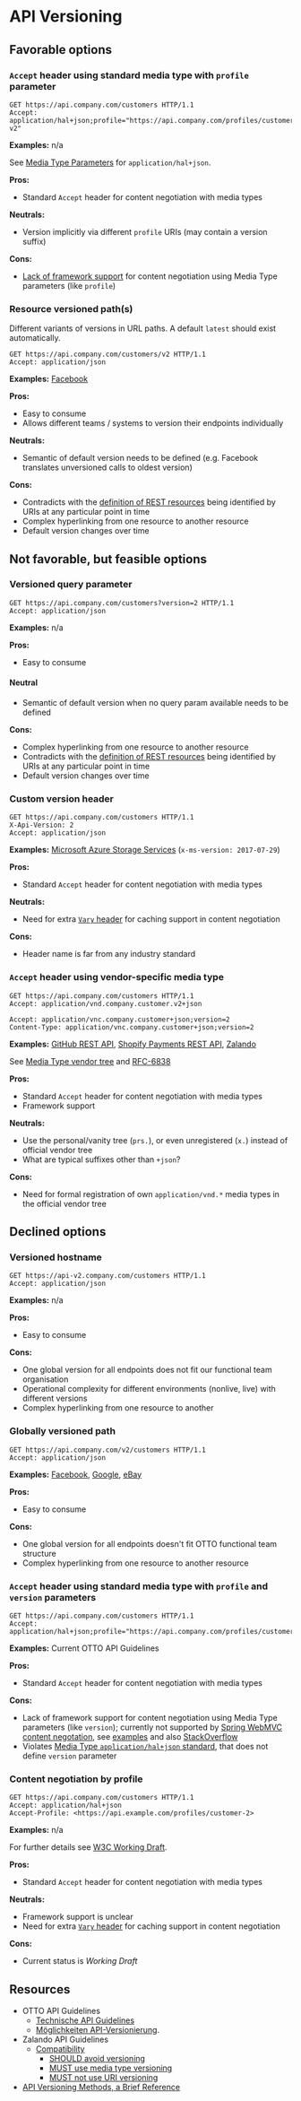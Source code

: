 # API Versioning

## Favorable options

### `Accept` header using standard media type with `profile` parameter

```http
GET https://api.company.com/customers HTTP/1.1
Accept: application/hal+json;profile="https://api.company.com/profiles/customer-v2"
```

**Examples:** n/a

See [Media Type Parameters](https://tools.ietf.org/html/draft-kelly-json-hal-08#page-8) for `application/hal+json`.

**Pros:**

- Standard `Accept` header for content negotiation with media types

**Neutrals:**

- Version implicitly via different `profile` URIs (may contain a version suffix)

**Cons:**

- [Lack of framework support](https://github.com/jensfischer1515/rest-api-incubator/commit/f4758803523df4af408f62d1823185ef23b989ce) for content negotiation using Media Type parameters (like `profile`)

### Resource versioned path(s)

Different variants of versions in URL paths. A default `latest` should exist automatically.

```http
GET https://api.company.com/customers/v2 HTTP/1.1
Accept: application/json
```

**Examples:** [Facebook](https://developers.facebook.com/docs/apps/versions)

**Pros:**

- Easy to consume
- Allows different teams / systems to version their endpoints individually

**Neutrals:**

- Semantic of default version needs to be defined (e.g. Facebook translates unversioned calls to oldest version)

**Cons:**

- Contradicts with the [definition of REST resources](https://www.ics.uci.edu/~fielding/pubs/dissertation/rest_arch_style.htm#sec_5_2_1_1) being identified by URIs at any particular point in time
- Complex hyperlinking from one resource to another resource
- Default version changes over time

## Not favorable, but feasible options

### Versioned query parameter

```http
GET https://api.company.com/customers?version=2 HTTP/1.1
Accept: application/json
```

**Examples:** n/a

**Pros:**

- Easy to consume

#### Neutral

- Semantic of default version when no query param available needs to be defined

**Cons:**

- Complex hyperlinking from one resource to another resource
- Contradicts with the [definition of REST resources](https://www.ics.uci.edu/~fielding/pubs/dissertation/rest_arch_style.htm#sec_5_2_1_1) being identified by URIs at any particular point in time
- Default version changes over time

### Custom version header

```http
GET https://api.company.com/customers HTTP/1.1
X-Api-Version: 2
Accept: application/json
```

**Examples:** [Microsoft Azure Storage Services](https://docs.microsoft.com/en-us/rest/api/storageservices/Versioning-for-the-Azure-Storage-Services) (`x-ms-version: 2017-07-29`)

**Pros:**

- Standard `Accept` header for content negotiation with media types

**Neutrals:**

- Need for extra [`Vary` header](https://developer.mozilla.org/en-US/docs/Web/HTTP/Headers/Vary) for caching support in content negotiation

**Cons:**

- Header name is far from any industry standard

### `Accept` header using vendor-specific media type

```http
GET https://api.company.com/customers HTTP/1.1
Accept: application/vnd.company.customer.v2+json
```

```http
Accept: application/vnc.company.customer+json;version=2
Content-Type: application/vnc.company.customer+json;version=2
```

**Examples:** [GitHub REST API](https://developer.github.com/v3/media/#request-specific-version), [Shopify Payments REST API](https://shopify.dev/docs/admin-api/rest/reference/shopify_payments#versioning-of-the-shopify-payments-api), [Zalando](https://opensource.zalando.com/restful-api-guidelines/#114)

See [Media Type vendor tree](https://en.wikipedia.org/wiki/Media_type#Vendor_tree) and [RFC-6838](https://tools.ietf.org/html/rfc6838#section-3.2)

**Pros:**

- Standard `Accept` header for content negotiation with media types
- Framework support

**Neutrals:**

- Use the personal/vanity tree (`prs.`), or even unregistered (`x.`) instead of official vendor tree
- What are typical suffixes other than `+json`?

**Cons:**

- Need for formal registration of own `application/vnd.*` media types in the official vendor tree

## Declined options

### Versioned hostname

```http
GET https://api-v2.company.com/customers HTTP/1.1
Accept: application/json
```

**Examples:** n/a

**Pros:**

- Easy to consume

**Cons:**

- One global version for all endpoints does not fit our functional team organisation
- Operational complexity for different environments (nonlive, live) with different versions
- Complex hyperlinking from one resource to another

### Globally versioned path

```http
GET https://api.company.com/v2/customers HTTP/1.1
Accept: application/json
```

**Examples:** [Facebook](https://developers.facebook.com/docs/apps/versions), [Google](https://cloud.google.com/blog/products/gcp/versioning-apis-at-google), [eBay](https://developer.ebay.com/api-docs/static/versioning.html)

**Pros:**

- Easy to consume

**Cons:**

- One global version for all endpoints doesn't fit OTTO functional team structure
- Complex hyperlinking from one resource to another resource

### `Accept` header using standard media type with `profile` and `version` parameters

```http
GET https://api.company.com/customers HTTP/1.1
Accept: application/hal+json;profile="https://api.company.com/profiles/customer";version=2
```

**Examples:** Current OTTO API Guidelines

**Pros:**

- Standard `Accept` header for content negotiation with media types

**Cons:**

- Lack of framework support for content negotiation using Media Type parameters (like `version`); currently not supported by [Spring WebMVC content negotation](https://docs.spring.io/spring/docs/current/spring-framework-reference/web.html#mvc-multiple-representations), see [examples](https://github.com/jensfischer1515/rest-api-incubator#content-negotiation) and also [StackOverflow](https://stackoverflow.com/questions/32071006/does-http-content-negotiation-respect-media-type-parameters)
- Violates [Media Type `application/hal+json` standard](https://tools.ietf.org/html/draft-kelly-json-hal-08#page-8), that does not define `version` parameter

### Content negotiation by profile

```http
GET https://api.company.com/customers HTTP/1.1
Accept: application/hal+json
Accept-Profile: <https://api.example.com/profiles/customer-2>
```

**Examples:** n/a

For further details see [W3C Working Draft](https://www.w3.org/TR/dx-prof-conneg/).

**Pros:**

- Standard `Accept` header for content negotiation with media types

**Neutrals:**

- Framework support is unclear
- Need for extra [`Vary` header](https://developer.mozilla.org/en-US/docs/Web/HTTP/Headers/Vary) for caching support in content negotiation

**Cons:**

- Current status is _Working Draft_

## Resources

- OTTO API Guidelines
  - [Technische API Guidelines](https://confluence.scm.otto.de/display/API/Technische+API+Guidelines#TechnischeAPIGuidelines-VersionierungundKompabilit%C3%A4t)
  - [Möglichkeiten API-Versionierung](https://confluence.scm.otto.de/pages/viewpage.action?pageId=213378715).
- Zalando API Guidelines
  - [Compatibility](https://opensource.zalando.com/restful-api-guidelines/#compatibility)
    - [SHOULD avoid versioning](https://opensource.zalando.com/restful-api-guidelines/#113)
    - [MUST use media type versioning](https://opensource.zalando.com/restful-api-guidelines/#114)
    - [MUST not use URI versioning](https://opensource.zalando.com/restful-api-guidelines/#115)
- [API Versioning Methods, a Brief Reference](https://dzone.com/articles/api-versioning-methods-a-brief-reference)
